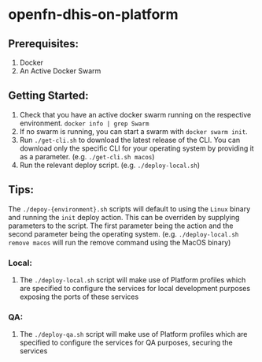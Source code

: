 # openfn-dhis-on-platform


## Prerequisites:
1. Docker
1. An Active Docker Swarm

## Getting Started:
1. Check that you have an active docker swarm running on the respective environment. `docker info | grep Swarm`
1. If no swarm is running, you can start a swarm with `docker swarm init`.
1. Run `./get-cli.sh` to download the latest release of the CLI. You can download only the specific CLI for your operating system by providing it as a parameter. (e.g. `./get-cli.sh macos`)
1. Run the relevant deploy script. (e.g. `./deploy-local.sh`)

## Tips:

The `./depoy-{environment}.sh` scripts will default to using the `Linux` binary and running the `init` deploy action. This can be overriden by supplying parameters to the script. The first parameter being the action and the second parameter being the operating system. (e.g. `./deploy-local.sh remove macos` will run the remove command using the MacOS binary)
### Local:
1. The `./deploy-local.sh` script will make use of Platform profiles which are specified to configure the services for local development purposes exposing the ports of these services
### QA:
1. The `./deploy-qa.sh` script will make use of Platform profiles which are specified to configure the services for QA purposes, securing the services